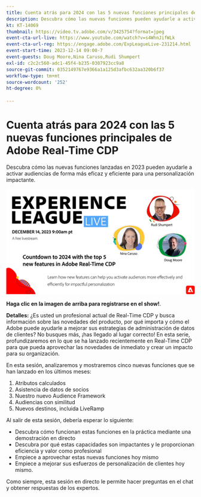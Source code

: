 ```yaml
---
title: Cuenta atrás para 2024 con las 5 nuevas funciones principales de Adobe Real-Time CDP
description: Descubra cómo las nuevas funciones pueden ayudarle a activar audiencias de forma más eficaz y eficiente para una personalización impactante.
kt: KT-14069
thumbnail: https://video.tv.adobe.com/v/3425754?format=jpeg
event-cta-url-live: https://www.youtube.com/watch?v=s4WhnJifWLk
event-cta-url-reg: https://engage.adobe.com/ExpLeagueLive-231214.html
event-start-time: 2023-12-14 09:00-7
event-guests: Doug Moore,Nina Caruso,Rudi Shumpert
exl-id: c2c2c560-adc1-45f4-b235-0307923cc9a8
source-git-commit: 0352149767e9366a1a125d3afbc632aa320b6f37
workflow-type: tm+mt
source-wordcount: '252'
ht-degree: 0%

---
```


# Cuenta atrás para 2024 con las 5 nuevas funciones principales de Adobe Real-Time CDP

Descubra cómo las nuevas funciones lanzadas en 2023 pueden ayudarle a activar audiencias de forma más eficaz y eficiente para una personalización impactante.

[![ExL LIVE 14 de diciembre de 2023](assets/Dec14_exl_live_banner_web_1920_WebBanner.png)](https://engage.adobe.com/ExpLeagueLive-231214.html)

**Haga clic en la imagen de arriba para registrarse en el show!**.

**Detalles:**
¿Es usted un profesional actual de Real-Time CDP y busca información sobre las novedades del producto, por qué importa y cómo el Adobe puede ayudarle a mejorar sus estrategias de administración de datos de clientes? No busques más, ¡has llegado al lugar correcto! En esta serie, profundizaremos en lo que se ha lanzado recientemente en Real-Time CDP para que pueda aprovechar las novedades de inmediato y crear un impacto para su organización.

En esta sesión, analizaremos y mostraremos cinco nuevas funciones que se han lanzado en los últimos meses:

1. Atributos calculados
2. Asistencia de datos de socios
3. Nuestro nuevo Audience Framework
4. Audiencias con similitud
5. Nuevos destinos, incluida LiveRamp

Al salir de esta sesión, debería esperar lo siguiente:

* Descubra cómo funcionan estas funciones en la práctica mediante una demostración en directo
* Descubra por qué estas capacidades son impactantes y le proporcionan eficiencia y valor como profesional
* Empiece a aprovechar estas nuevas funciones hoy mismo
* Empiece a mejorar sus esfuerzos de personalización de clientes hoy mismo.

Como siempre, esta sesión en directo le permite hacer preguntas en el chat y obtener respuestas de los expertos.


